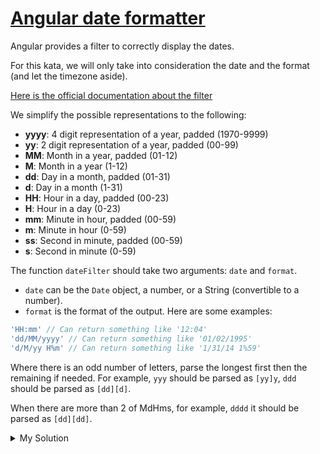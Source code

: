 # [Angular date formatter](https://www.codewars.com/kata/56d2eada54d686d034000516/train/javascript)

Angular provides a filter to correctly display the dates.

For this kata, we will only take into consideration the date and the format (and let the timezone aside).

[Here is the official documentation about the filter](https://docs.angularjs.org/api/ng/filter/date)

We simplify the possible representations to the following:

- **yyyy**: 4 digit representation of a year, padded (1970-9999)
- **yy**: 2 digit representation of a year, padded (00-99)
- **MM**: Month in a year, padded (01-12)
- **M**: Month in a year (1-12)
- **dd**: Day in a month, padded (01-31)
- **d**: Day in a month (1-31)
- **HH**: Hour in a day, padded (00-23)
- **H**: Hour in a day (0-23)
- **mm**: Minute in hour, padded (00-59)
- **m**: Minute in hour (0-59)
- **ss**: Second in minute, padded (00-59)
- **s**: Second in minute (0-59)

The function `dateFilter` should take two arguments: `date` and `format`.

- `date` can be the `Date` object, a number, or a String (convertible to a number).
- `format` is the format of the output. Here are some examples:

```js
'HH:mm' // Can return something like '12:04'
'dd/MM/yyyy' // Can return something like '01/02/1995'
'd/M/yy H%m' // Can return something like '1/31/14 1%59'
```

Where there is an odd number of letters, parse the longest first then the remaining if needed. For example, `yyy` should be parsed as `[yy]y`, `ddd` should be parsed as `[dd][d]`.

When there are more than 2 of MdHms, for example, `dddd` it should be parsed as `[dd][dd]`.

<details><summary>My Solution</summary>

```js
function dateFilter(date, format) {
  // Check the input type and convert to Date object if necessary
  let dateObj
  if (typeof date === 'string' || typeof date === 'number') {
    dateObj = new Date(Number(date))
  } else if (date instanceof Date) {
    dateObj = new Date(date.getTime())
  }
  // Create an object to store the date components
  const dateMap = {
    y: dateObj.getFullYear(),
    M: dateObj.getMonth() + 1,
    d: dateObj.getDate(),
    H: dateObj.getHours(),
    m: dateObj.getMinutes(),
    s: dateObj.getSeconds()
  }
  // Function to pad a number with leading zeros
  const padNumber = (num, length) => {
    return num.toString().padStart(length, '0')
  }
  // Create an object to store the replacements
  const replacements = {
    yyyy: padNumber(dateMap.y, 4),
    yy: padNumber(dateMap.y % 100, 2),
    MM: padNumber(dateMap.M, 2),
    M: dateMap.M,
    dd: padNumber(dateMap.d, 2),
    d: dateMap.d,
    HH: padNumber(dateMap.H, 2),
    H: dateMap.H,
    mm: padNumber(dateMap.m, 2),
    m: dateMap.m,
    ss: padNumber(dateMap.s, 2),
    s: dateMap.s
  }
  // Create an array of format specifiers to replace
  const formatSpecifiers = ['yyyy', 'yy', 'MM', 'M', 'dd', 'd', 'HH', 'H', 'mm', 'm', 'ss', 's']
  // Sort the format specifiers by length to parse the longest first
  formatSpecifiers.sort((a, b) => b.length - a.length)
  // Replace the format specifiers with the date components
  for (const specifier of formatSpecifiers) {
    format = format.replace(new RegExp(specifier, 'g'), replacements[specifier])
  }

  return format
}
```

</details>
